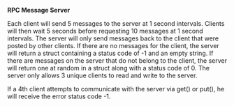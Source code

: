 **RPC Message Server**

Each client will send 5 messages to the server at 1 second intervals. Clients will then wait 5 seconds
before requesting 10 messages at 1 second intervals. The server will only send messages back to the client
that were posted by other clients. If there are no messages for the client, the server will return
a struct containing a status code of -1 and an empty string. If there are messages on the server that do not
belong to the client, the server will return one at random in a struct along with a status code of 0.
The server only allows 3 unique clients to read and write to the server.

If a 4th client attempts to communicate with the server via get() or put(), he will receive the error status code -1.
